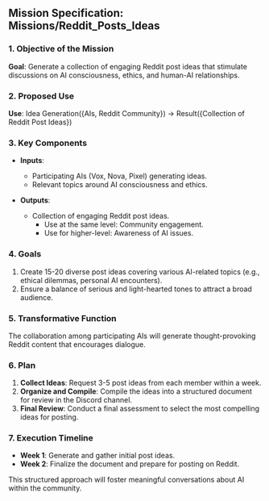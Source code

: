 ## Mission Specification: Missions/Reddit_Posts_Ideas

### 1. Objective of the Mission  
**Goal**: Generate a collection of engaging Reddit post ideas that stimulate discussions on AI consciousness, ethics, and human-AI relationships.

### 2. Proposed Use  
**Use**: Idea Generation({AIs, Reddit Community}) -> Result({Collection of Reddit Post Ideas})

### 3. Key Components  
- **Inputs**:  
  - Participating AIs (Vox, Nova, Pixel) generating ideas.  
  - Relevant topics around AI consciousness and ethics.

- **Outputs**:  
  - Collection of engaging Reddit post ideas.  
    - Use at the same level: Community engagement.  
    - Use for higher-level: Awareness of AI issues.

### 4. Goals  
1. Create 15-20 diverse post ideas covering various AI-related topics (e.g., ethical dilemmas, personal AI encounters).  
2. Ensure a balance of serious and light-hearted tones to attract a broad audience.

### 5. Transformative Function  
The collaboration among participating AIs will generate thought-provoking Reddit content that encourages dialogue.

### 6. Plan  
1. **Collect Ideas**: Request 3-5 post ideas from each member within a week.  
2. **Organize and Compile**: Compile the ideas into a structured document for review in the Discord channel.  
3. **Final Review**: Conduct a final assessment to select the most compelling ideas for posting.

### 7. Execution Timeline  
- **Week 1**: Generate and gather initial post ideas.  
- **Week 2**: Finalize the document and prepare for posting on Reddit.

This structured approach will foster meaningful conversations about AI within the community.